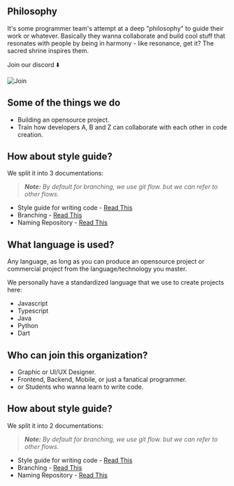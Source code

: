 ## Philosophy
It's some programmer team's attempt at a deep "philosophy" to guide their work or whatever. Basically they wanna collaborate and build cool stuff that resonates with people by being in harmony - like resonance, get it? The sacred shrine inspires them.

Join our discord ⬇️

![Join](https://invidget.switchblade.xyz/keRwjRpZkU)

## Some of the things we do
- Building an opensource project.
- Train how developers A, B and Z can collaborate with each other in code creation.

## How about style guide?
We split it into 3 documentations:

> ***Note:*** *By default for branching, we use git flow. but we can refer to other flows.*

- Style guide for writing code - [Read This](/guide/Style-Guide.md)
- Branching - [Read This](/guide/Branching-Guide.md)
- Naming Repository - [Read This](/guide/Naming-Repos-Guide.md)

## What language is used?
Any language, as long as you can produce an opensource project or commercial project from the language/technology you master.

We personally have a standardized language that we use to create projects here:
- Javascript
- Typescript
- Java
- Python
- Dart

## Who can join this organization?
- Graphic or UI/UX Designer.
- Frontend, Backend, Mobile, or just a fanatical programmer.
- or Students who wanna learn to write code.

## How about style guide?

We split it into 2 documentations:

> ***Note:*** *By default for branching, we use git flow. but we can refer to other flows.*

- Style guide for writing code - [Read This](/guide/Style-Guide.md)
- Branching - [Read This](/guide/Branching-Guide.md)
- Naming Repository - [Read This](/guide/Naming-Repos-Guide.md)